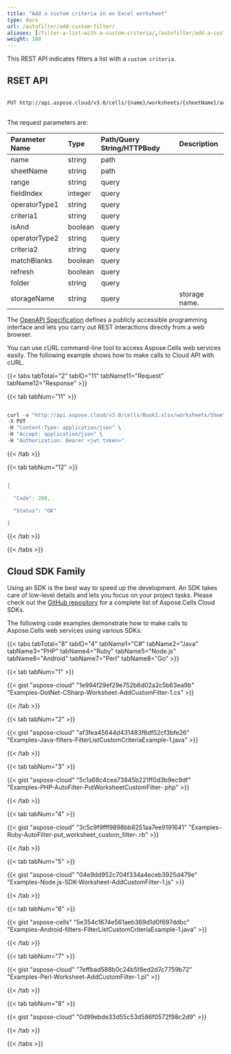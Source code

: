 ```yaml
---
title: "Add a custom criteria in an Excel worksheet"
type: docs
url: /autofilter/add-custom-filter/ 
aliases: [/filter-a-list-with-a-custom-criteria/,/autofilter/add-a-custom-filter/ ]
weight: 100
---
```


This REST API indicates filters a list with a `custom criteria`.
            
## RSET API
 
```bash
 
PUT http://api.aspose.cloud/v3.0/cells/{name}/worksheets/{sheetName}/autoFilter/custom
 
```
The request parameters are: 
 
| Parameter Name | Type | Path/Query String/HTTPBody | Description| 
| :- | :- | :- |:- | 
| name | string | path |   |
| sheetName | string | path |   |
| range | string | query |   |
| fieldIndex | integer | query |   |
| operatorType1 | string | query |   |
| criteria1 | string | query |   |
| isAnd | boolean | query |   |
| operatorType2 | string | query |   |
| criteria2 | string | query |   |
| matchBlanks | boolean | query |   |
| refresh | boolean | query |   |
| folder | string | query |   |
| storageName | string | query | storage name. |
 
The [OpenAPI Specification](https://apireference.aspose.cloud/cells/#/AutoFilter/PutWorksheetCustomFilter) defines a publicly accessible programming interface and lets you carry out REST interactions directly from a web browser.
 
You can use cURL command-line tool to access Aspose.Cells web services easily. The following example shows how to make calls to Cloud API with cURL.

{{< tabs tabTotal="2" tabID="11" tabName11="Request" tabName12="Response" >}}

{{< tab tabNum="11" >}}

```java

curl -v "http://api.aspose.cloud/v3.0/cells/Book1.xlsx/worksheets/Sheet1/autoFilter/custom?range=A1:B1&fieldIndex=0&operatorType1=LessOrEqual&criteria1=1" \
-X PUT 
-H "Content-Type: application/json" \
-H "Accept: application/json" \
-H "Authorization: Bearer <jwt token>"

```

{{< /tab >}}

{{< tab tabNum="12" >}}

```java

{

  "Code": 200,

  "Status": "OK"

}

```

{{< /tab >}}

{{< /tabs >}}

## Cloud SDK Family
 
Using an SDK is the best way to speed up the development. An SDK takes care of low-level details and lets you focus on your project tasks. Please check out the [GitHub repository](https://github.com/aspose-cells-cloud) for a complete list of Aspose.Cells Cloud SDKs.
 
The following code examples demonstrate how to make calls to Aspose.Cells web services using various SDKs:

{{< tabs tabTotal="8" tabID="4" tabName1="C#" tabName2="Java" tabName3="PHP" tabName4="Ruby" tabName5="Node.js" tabName6="Android" tabName7="Perl" tabName8="Go" >}}

{{< tab tabNum="1" >}}

{{< gist "aspose-cloud" "1e994f29ef29e752b6d02a2c5b63ea9b" "Examples-DotNet-CSharp-Worksheet-AddCustomFilter-1.cs" >}}

{{< /tab >}}

{{< tab tabNum="2" >}}

{{< gist "aspose-cloud" "af3fea45644d431483f6df52cf3bfe26" "Examples-Java-filters-FilterListCustomCriteriaExample-1.java" >}}

{{< /tab >}}

{{< tab tabNum="3" >}}

{{< gist "aspose-cloud" "5c1a68c4cea73845b221ff0d3b9ec9df" "Examples-PHP-AutoFilter-PutWorksheetCustomFilter-.php" >}}

{{< /tab >}}

{{< tab tabNum="4" >}}

{{< gist "aspose-cloud" "3c5c9f9fff9898bb8251aa7ee9191641" "Examples-Ruby-AutoFilter-put_worksheet_custom_filter-.rb" >}}

{{< /tab >}}

{{< tab tabNum="5" >}}

{{< gist "aspose-cloud" "04e9dd952c704f334a4eceb3925d479e" "Examples-Node.js-SDK-Worksheet-AddCustomFilter-1.js" >}}

{{< /tab >}}

{{< tab tabNum="6" >}}



{{< gist "aspose-cells" "5e354c1674e561aeb369d1d0f697ddbc" "Examples-Android-filters-FilterListCustomCriteriaExample-1.java" >}}

{{< /tab >}}

{{< tab tabNum="7" >}}

{{< gist "aspose-cloud" "7effbad588b0c24b5f8ed2d7c7759b72" "Examples-Perl-Worksheet-AddCustomFilter-1.pl" >}}

{{< /tab >}}

{{< tab tabNum="8" >}}

{{< gist "aspose-cloud" "0d99ebde33d55c53d586f0572f98c2d9" >}}

{{< /tab >}}

{{< /tabs >}}
